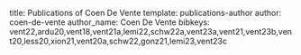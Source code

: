 title: Publications of Coen De Vente
template: publications-author
author: coen-de-vente
author_name: Coen De Vente
bibkeys: vent22,ardu20,vent18,vent21a,lemi22,schw22a,vent23a,vent21,vent23b,vent20,less20,xion21,vent20a,schw22,gonz21,lemi23,vent23c
